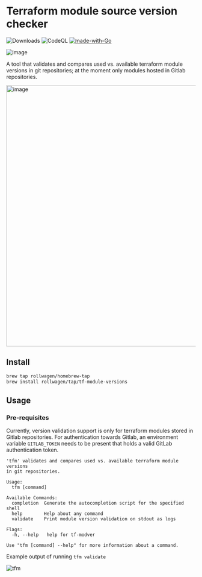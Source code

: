 # Terraform module source version checker

![Downloads](https://img.shields.io/github/downloads/rollwagen/tf-module-versions/total)
![CodeQL](https://github.com/rollwagen/tf-module-versions/workflows/CodeQL/badge.svg)
[![made-with-Go](https://img.shields.io/badge/Made%20with-Go-1f425f.svg)](http://golang.org)

![image](https://user-images.githubusercontent.com/7364201/180030995-cd871550-4c58-4abf-9554-acd1d5c14cd7.png)

A tool that validates and compares used vs. available terraform module versions in git repositories; at the moment only modules hosted in Gitlab repositories.

<img width="693" alt="image" src="https://github.com/rollwagen/tf-module-versions/assets/7364201/79244796-c83f-493d-b73f-62fd5378e470">


## Install

```sh
brew tap rollwagen/homebrew-tap
brew install rollwagen/tap/tf-module-versions
```

## Usage

### Pre-requisites

Currently, version validation support is only for terraform modules stored
in Gitlab repositories.
For authentication towards Gitlab, an environment variable `GITLAB_TOKEN`
needs to be present that holds a valid GitLab authentication token.

```text
'tfm' validates and compares used vs. available terraform module versions
in git repositories.

Usage:
  tfm [command]

Available Commands:
  completion  Generate the autocompletion script for the specified shell
  help        Help about any command
  validate    Print module version validation on stdout as logs

Flags:
  -h, --help   help for tf-modver

Use "tfm [command] --help" for more information about a command.
```

Example output of running `tfm validate`

![tfm](https://user-images.githubusercontent.com/7364201/180036688-e8b43e06-a085-453f-97a6-f90672685a7a.gif)
